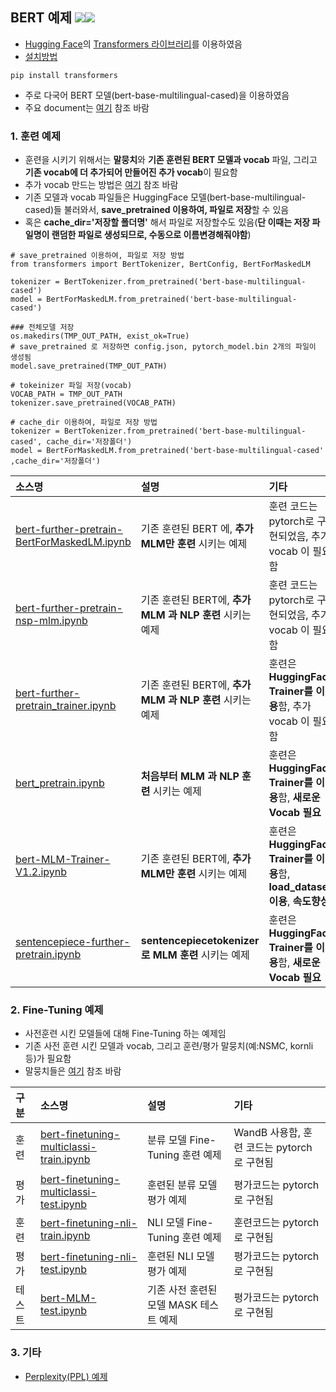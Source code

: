 ## BERT 예제 <img src="https://img.shields.io/badge/Pytorch-EE4C2C?style=flat-square&logo=Pytorch&logoColor=white"/><img src="https://img.shields.io/badge/Python-3766AB?style=flat-square&logo=Python&logoColor=white"/></a>
- [Hugging Face](https://huggingface.co/)의 [Transformers 라이브러리](https://huggingface.co/docs/transformers/index)를 이용하였음
- [설치방법](https://huggingface.co/docs/transformers/installation)
```
pip install transformers
```
- 주로 다국어 BERT 모델(bert-base-multilingual-cased)을 이용하였음
- 주요 document는 [여기](https://huggingface.co/docs/transformers/model_doc/bert) 참조 바람

### 1. 훈련 예제
- 훈련을 시키기 위해서는 **말뭉치**와 **기존 훈련된 BERT 모델과 vocab** 파일, 그리고 **기존 vocab에 더 추가되어 만들어진 추가 vocab**이 필요함
- 추가 vocab 만드는 방법은 [여기](https://github.com/kobongsoo/BERT/tree/master/tokenizer_sample) 참조 바람
- 기존 모델과 vocab 파일들은 HuggingFace 모델(bert-base-multilingual-cased)들 불러와서, **save_pretrained 이용하여, 파일로 저장**할 수 있음
- 혹은 **cache_dir='저장할 폴더명'** 해서 파일로 저장할수도 있음(**단 이때는 저장 파일명이 랜덤한 파일로 생성되므로, 수동으로 이름변경해줘야함**)
```
# save_pretrained 이용하여, 파일로 저장 방법
from transformers import BertTokenizer, BertConfig, BertForMaskedLM

tokenizer = BertTokenizer.from_pretrained('bert-base-multilingual-cased')
model = BertForMaskedLM.from_pretrained('bert-base-multilingual-cased')    

### 전체모델 저장
os.makedirs(TMP_OUT_PATH, exist_ok=True)
# save_pretrained 로 저장하면 config.json, pytorch_model.bin 2개의 파일이 생성됨
model.save_pretrained(TMP_OUT_PATH)

# tokeinizer 파일 저장(vocab)
VOCAB_PATH = TMP_OUT_PATH
tokenizer.save_pretrained(VOCAB_PATH)    
```

```
# cache_dir 이용하여, 파일로 저장 방법
tokenizer = BertTokenizer.from_pretrained('bert-base-multilingual-cased', cache_dir='저장폴더')
model = BertForMaskedLM.from_pretrained('bert-base-multilingual-cased' ,cache_dir='저장폴더')    
```

|소스명|설명|기타|
|:-----------------|:-----------------------------------------------------------|:---------------------|
|[bert-further-pretrain-BertForMaskedLM.ipynb](https://github.com/kobongsoo/BERT/blob/master/bert/bert-further-pretrain-BertForMaskedLM.ipynb)|기존 훈련된 BERT 에, **추가 MLM만 훈련** 시키는 예제 | 훈련 코드는 pytorch로 구현되었음, 추가 vocab 이 필요함|
|[bert-further-pretrain-nsp-mlm.ipynb](https://github.com/kobongsoo/BERT/blob/master/bert/bert-further-pretrain-nsp-mlm.ipynb)|기존 훈련된 BERT에, **추가 MLM 과 NLP 훈련** 시키는 예제 | 훈련 코드는 pytorch로 구현되었음, 추가 vocab 이 필요함|
|[bert-further-pretrain_trainer.ipynb](https://github.com/kobongsoo/BERT/blob/master/bert/bert-further-pretrain_trainer.ipynb)|기존 훈련된 BERT에, **추가 MLM 과 NLP 훈련** 시키는 예제 | 훈련은 **HuggingFace Trainer를 이용**함, 추가 vocab 이 필요함|
|[bert_pretrain.ipynb](https://github.com/kobongsoo/BERT/blob/master/bert/bert_pretrain.ipynb)|**처음부터 MLM 과 NLP 훈련** 시키는 예제 | 훈련은 **HuggingFace Trainer를 이용**함, **새로운 Vocab 필요**|
|[bert-MLM-Trainer-V1.2.ipynb](https://github.com/kobongsoo/BERT/blob/master/bert/bert-MLM-Trainer-V1.2.ipynb)|기존 훈련된 BERT에, **추가 MLM만 훈련** 시키는 예제| 훈련은 **HuggingFace Trainer를 이용**함, **load_dataset 이용**, **속도향상**|
|[sentencepiece-further-pretrain.ipynb](https://github.com/kobongsoo/BERT/blob/master/bert/sentencepiece-further-pretrain.ipynb)|**sentencepiecetokenizer로 MLM 훈련** 시키는 예제 | 훈련은 **HuggingFace Trainer를 이용**함, **새로운 Vocab 필요**|

### 2. Fine-Tuning 예제
- 사전훈련 시킨 모델들에 대해 Fine-Tuning 하는 예제임
- 기존 사전 훈련 시킨 모델과 vocab, 그리고 훈련/평가 말뭉치(예:NSMC, kornli 등)가 필요함
- 말뭉치들은 [여기](https://github.com/kobongsoo/BERT/tree/master/corpus_sample) 참조 바람

|구 분 |소스명|설명|기타|
|:---------|:-----------------|:-------------------------------------------------------|:---------------------|
|훈련|[bert-finetuning-multiclassi-train.ipynb](https://github.com/kobongsoo/BERT/blob/master/bert/bert-finetuning-multiclassi-train.ipynb)|분류 모델 Fine-Tuning 훈련 예제 | WandB 사용함, 훈련 코드는 pytorch로 구현됨|
|평가|[bert-finetuning-multiclassi-test.ipynb](https://github.com/kobongsoo/BERT/blob/master/bert/bert-finetuning-multiclassi-test.ipynb)|훈련된 분류 모델 평가 예제 | 평가코드는 pytorch로 구현됨|
|훈련|[bert-finetuning-nli-train.ipynb](https://github.com/kobongsoo/BERT/blob/master/bert/bert-finetuning-nli-train.ipynb)|NLI 모델 Fine-Tuning 훈련 예제 | 훈련코드는 pytorch로 구현됨|
|평가|[bert-finetuning-nli-test.ipynb](https://github.com/kobongsoo/BERT/blob/master/bert/bert-finetuning-nli-test.ipynb)|훈련된 NLI 모델 평가 예제 | 평가코드는 pytorch로 구현됨|
|테스트|[bert-MLM-test.ipynb](https://github.com/kobongsoo/BERT/blob/master/bert/bert-MLM-test.ipynb)|기존 사전 훈련된 모델 MASK 테스트 예제 | 평가코드는 pytorch로 구현됨|

### 3. 기타
- [Perplexity(PPL) 예제](https://github.com/kobongsoo/BERT/blob/master/bert/bert-perplexity-eval.ipynb) 
